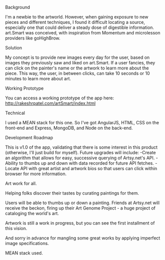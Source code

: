 
Background

I'm a newbie to the artworld. However, when gaining exposure to new pieces and different techniques, I found it difficult locating a source, especially one that could deliver a steady dose of digestible information. art.Smart was conceived, with inspiration from Momentum and microlesson providers like goHighBrow. 

Solution

My concept is to provide new images every day for the user, based on images they previously saw and liked on art.Smart. If a user fancies, they can click on the painter's name or the artwork to learn more about the piece. This way, the user, in between clicks, can take 10 seconds or 10 minutes to learn more about art. 

Working Prototype

You can access a working prototype of the app here: http://rakeshrpatel.com/artSmart/index.html

Technical

I used a MEAN stack for this one. So I've got AngularJS, HTML, CSS on the front-end and Express, MongoDB, and Node on the back-end.

Development Roadmap

This is v1.0 of the app, validating that there is some interest in this product (otherwise, I'll just build for myself). Future upgrades will include:
	-Create an algorithm that allows for easy, successive querying of Artsy.net's API.
	-Ability to thumbs up and down with data recorded for future API fetches.
	-Locate API with great artist and artwork bios so that users can click within browser for more information.


Art work for all.

Helping folks discover their tastes by curating paintings for them. 

Users will be able to thumbs up or down a painting. Friends at Artsy.net will receive the beckon, firing up their Art Genome Project - a huge project of cataloging the world's art.

Artwork is still a work in progress, but you can see the first installment of this vision.

And sorry in advance for mangling some great works by applying imperfect image specifications.

MEAN stack used. 